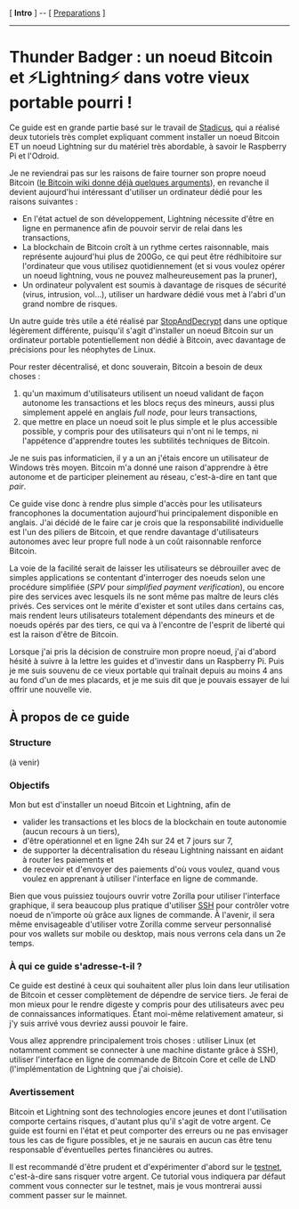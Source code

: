 [ **Intro** ] -- [ [Preparations](old_laptop_10_preparations.md) ] 

-----
# Thunder Badger : un noeud Bitcoin et ⚡Lightning️⚡ dans votre vieux portable pourri !

Ce guide est en grande partie basé sur le travail de [Stadicus](https://github.com/Stadicus/guides), qui a réalisé deux tutoriels très complet expliquant comment installer un noeud Bitcoin ET un noeud Lightning sur du matériel très abordable, à savoir le Raspberry Pi et l'Odroid.

Je ne reviendrai pas sur les raisons de faire tourner son propre noeud Bitcoin ([le Bitcoin wiki donne déjà quelques arguments](https://en.bitcoin.it/wiki/Full_node)), en revanche il devient aujourd'hui intéressant d'utiliser un ordinateur dédié pour les raisons suivantes :
* En l'état actuel de son développement, Lightning nécessite d'être en ligne en permanence afin de pouvoir servir de relai dans les transactions,
* La blockchain de Bitcoin croît à un rythme certes raisonnable, mais représente aujourd'hui plus de 200Go, ce qui peut être rédhibitoire sur l'ordinateur que vous utilisez quotidiennement (et si vous voulez opérer un noeud lightning, vous ne pouvez malheureusement pas la pruner),
* Un ordinateur polyvalent est soumis à davantage de risques de sécurité (virus, intrusion, vol...), utiliser un hardware dédié vous met à l'abri d'un grand nombre de risques. 

Un autre guide très utile a été réalisé par [StopAndDecrypt](https://twitter.com/StopAndDecrypt) dans une optique légèrement différente, puisqu'il s'agit d'installer un noeud Bitcoin sur un ordinateur portable potentiellement non dédié à Bitcoin, avec davantage de précisions pour les néophytes de Linux. 

Pour rester décentralisé, et donc souverain, Bitcoin a besoin de deux choses :
1. qu'un maximum d'utilisateurs utilisent un noeud validant de façon autonome les transactions et les blocs reçus des mineurs, aussi plus simplement appelé en anglais _full node_, pour leurs transactions, 
2. que mettre en place un noeud soit le plus simple et le plus accessible possible, y compris pour des utilisateurs qui n'ont ni le temps, ni l'appétence d'apprendre toutes les subtilités techniques de Bitcoin.

Je ne suis pas informaticien, il y a un an j'étais encore un utilisateur de Windows très moyen. Bitcoin m'a donné une raison d'apprendre à être autonome et de participer pleinement au réseau, c'est-à-dire en tant que _pair_.

Ce guide vise donc à rendre plus simple d'accès pour les utilisateurs francophones la documentation aujourd'hui principalement disponible en anglais. J'ai décidé de le faire car je crois que la responsabilité individuelle est l'un des piliers de Bitcoin, et que rendre davantage d'utilisateurs autonomes avec leur propre full node à un coût raisonnable renforce Bitcoin. 

La voie de la facilité serait de laisser les utilisateurs se débrouiller avec de simples applications se contentant d'interroger des noeuds selon une procédure simplifiée (_SPV_ pour _simplified payment verification_), ou encore pire des services avec lesquels ils ne sont même pas maître de leurs clés privés. Ces services ont le mérite d'exister et sont utiles dans certains cas, mais rendent leurs utilisateurs totalement dépendants des mineurs et de noeuds opérés par des tiers, ce qui va à l'encontre de l'esprit de liberté qui est la raison d'être de Bitcoin. 

Lorsque j'ai pris la décision de construire mon propre noeud, j'ai d'abord hésité à suivre à la lettre les guides et d'investir dans un Raspberry Pi. Puis je me suis souvenu de ce vieux portable qui traînait depuis au moins 4 ans au fond d'un de mes placards, et je me suis dit que je pouvais essayer de lui offrir une nouvelle vie. 

## À propos de ce guide
### Structure

(à venir)

### Objectifs

Mon but est d'installer un noeud Bitcoin et Lightning, afin de
* valider les transactions et les blocs de la blockchain en toute autonomie (aucun recours à un tiers),
* d'être opérationnel et en ligne 24h sur 24 et 7 jours sur 7, 
* de supporter la décentralisation du réseau Lightning naissant en aidant à router les paiements et 
* de recevoir et d'envoyer des paiements d'où vous voulez, quand vous voulez en apprenant à utiliser l'interface en ligne de commande.

Bien que vous puissiez toujours ouvrir votre Zorilla pour utiliser l'interface graphique, il sera beaucoup plus pratique d'utiliser [SSH](https://fr.wikipedia.org/wiki/Secure_Shell) pour contrôler votre noeud de n'importe où grâce aux lignes de commande. À l'avenir, il sera même envisageable d'utiliser votre Zorilla comme serveur personnalisé pour vos wallets sur mobile ou desktop, mais nous verrons cela dans un 2e temps. 

### À qui ce guide s'adresse-t-il ?

Ce guide est destiné à ceux qui souhaitent aller plus loin dans leur utilisation de Bitcoin et cesser complètement de dépendre de service tiers. Je ferai de mon mieux pour le rendre digeste y compris pour des utilisateurs avec peu de connaissances informatiques. Étant moi-même relativement amateur, si j'y suis arrivé vous devriez aussi pouvoir le faire.

Vous allez apprendre principalement trois choses : utiliser Linux (et notamment comment se connecter à une machine distante grâce à SSH), utiliser l'interface en ligne de commande de Bitcoin Core et celle de LND (l'implémentation de Lightning que j'ai choisie).

### Avertissement

Bitcoin et Lightning sont des technologies encore jeunes et dont l'utilisation comporte certains risques, d'autant plus qu'il s'agit de votre argent. Ce guide est fourni en l'état et peut comporter des erreurs ou ne pas envisager tous les cas de figure possibles, et je ne saurais en aucun cas être tenu responsable d'éventuelles pertes financières ou autres. 

Il est recommandé d'être prudent et d'expérimenter d'abord sur le [testnet](https://bitcoin.fr/testnet/), c'est-à-dire sans risquer votre argent. Ce tutorial vous indiquera par défaut comment vous connecter sur le testnet, mais je vous montrerai aussi comment passer sur le mainnet.